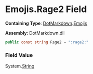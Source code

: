 # Emojis\.Rage2 Field

**Containing Type**: [DotMarkdown](../../README.md)\.[Emojis](../README.md)

**Assembly**: DotMarkdown\.dll

```csharp
public const string Rage2 = ":rage2:"
```

### Field Value

System\.[String](https://docs.microsoft.com/en-us/dotnet/api/system.string)